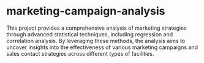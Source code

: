 # marketing-campaign-analysis
This project provides a comprehensive analysis of marketing strategies through advanced statistical techniques, including regression and correlation analysis. By leveraging these methods, the analysis aims to uncover insights into the effectiveness of various marketing campaigns and sales contact strategies across different types of facilities.
